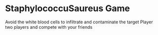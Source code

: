 # StaphylococcuSaureus Game
Avoid the white blood cells to infiltrate and contaminate the target
Player two players and compete with your friends
